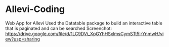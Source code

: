 # Allevi-Coding
Web App for Allevi
Used the Datatable package to build an interactive table that is paginated and can be searched
Screenchot: https://drive.google.com/file/d/1LC9DVi_XpGYhHSxlmsCymSTt5IrYnmwH/view?usp=sharing
